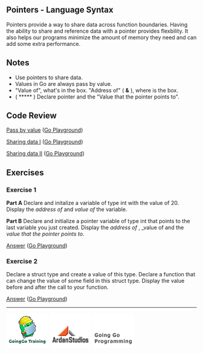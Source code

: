 ## Pointers - Language Syntax

Pointers provide a way to share data across function boundaries. Having the ability to share and reference data with a pointer provides flexbility. It also helps our programs minimize the amount of memory they need and can add some extra performance.

## Notes

* Use pointers to share data.
* Values in Go are always pass by value.
* "Value of", what's in the box. "Address of" ( **&** ), where is the box.
* ( ***** ) Declare pointer and the "Value that the pointer points to".

## Code Review

[Pass by value](example1/example1.go) ([Go Playground](http://play.golang.org/p/POH6kq8KLL))

[Sharing data I](example2/example2.go) ([Go Playground](http://play.golang.org/p/izcdKq-Qa-))

[Sharing data II](example3/example3.go) ([Go Playground](http://play.golang.org/p/cK1_GFyDOo))

## Exercises

### Exercise 1

**Part A** Declare and initalize a variable of type int with the value of 20. Display the _address of_ and _value of_ the variable.

**Part B** Declare and initialize a pointer variable of type int that points to the last variable you just created. Display the _address of_ , _value of and the _value that the pointer points to_.

[Answer](exercises/exercise1/exercise1.go) ([Go Playground](http://play.golang.org/p/9XIYSnptUF))

### Exercise 2

Declare a struct type and create a value of this type. Declare a function that can change the value of some field in this struct type. Display the value before and after the call to your function.

[Answer](exercises/exercise2/exercise2.go) ([Go Playground](http://play.golang.org/p/GJZXstEkBY))

___
[![GoingGo Training](../../00-slides/images/ggt_logo.png)](http://www.goinggotraining.net)
[![Ardan Studios](../../00-slides/images/ardan_logo.png)](http://www.ardanstudios.com)
[![GoingGo Blog](../../00-slides/images/ggb_logo.png)](http://www.goinggo.net)